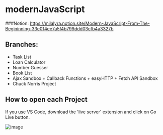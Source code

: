 # modernJavaScript
 
###Notion: https://milalyra.notion.site/Modern-JavaScript-From-The-Begininning-33e014ee7a5f4b799ddd03cfb4a3327b
 
 ##
 
 ## Branches:
* Task List
* Loan Calculator
* Number Guesser
* Book List
* Ajax Sandbox + Callback Functions + easyHTTP + Fetch API Sandbox
* Chuck Norris Project

##

## How to open each Project
If you use VS Code, download the 'live server' extension and click on Go Live button.

![image](https://user-images.githubusercontent.com/81877746/156043658-9e454712-8297-45c0-b348-df41118c3d41.png)

##
